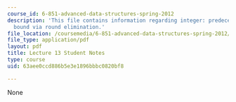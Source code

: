 ```yaml
---
course_id: 6-851-advanced-data-structures-spring-2012
description: 'This file contains information regarding integer: predecessor lower
  bound via round elimination.'
file_location: /coursemedia/6-851-advanced-data-structures-spring-2012/63aee0ccd886b5e3e1896bbbc0820bf8_MIT6_851S12_L13.pdf
file_type: application/pdf
layout: pdf
title: Lecture 13 Student Notes
type: course
uid: 63aee0ccd886b5e3e1896bbbc0820bf8

---
```

None